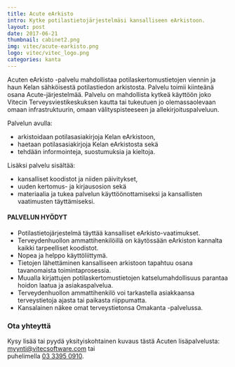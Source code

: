 ```yaml
---
title: Acute eArkisto
intro: Kytke potilastietojärjestelmäsi kansalliseen eArkistoon.
layout: post
date: 2017-06-21
thumbnail: cabinet2.png
img: vitec/acute-earkisto.png
logo: vitec/vitec_logo.png
categories: kanta
---
```


Acuten eArkisto -palvelu mahdollistaa potilaskertomustietojen viennin ja haun Kelan sähköisestä potilastiedon 
arkistosta. Palvelu toimii kiinteänä osana Acute-järjestelmää. Palvelu on mahdollista kytkeä käyttöön joko 
Vitecin Terveysviestikeskuksen kautta tai tukeutuen jo olemassaolevaan omaan infrastruktuurin, 
omaan välityspisteeseen ja allekirjoituspalveluun. 

Palvelun avulla: 

- arkistoidaan potilasasiakirjoja Kelan eArkistoon,
- haetaan potilasasiakirjoja Kelan eArkistosta sekä
- tehdään informointeja, suostumuksia ja kieltoja.

Lisäksi palvelu sisältää:
- kansalliset koodistot ja niiden päivitykset,
- uuden kertomus- ja kirjausosion sekä
- materiaalia ja tukea palvelun käyttöönottamiseksi ja kansallisten vaatimusten täyttämiseksi.

#### PALVELUN HYÖDYT

- Potilastietojärjestelmä täyttää kansalliset eArkisto-vaatimukset.
- Terveydenhuollon ammattihenkilöillä on käytössään eArkiston kannalta kaikki tarpeelliset koodistot.
- Nopea ja helppo käyttöliittymä.
- Tietojen lähettäminen kansalliseen arkistoon tapahtuu osana tavanomaista toimintaprosessia.
- Muualla kirjattujen potilaskertomustietojen katselumahdollisuus parantaa hoidon laatua ja asiakaspalvelua.
- Terveydenhuollon ammattihenkilö voi tarkastella asiakkaansa terveystietoja ajasta tai paikasta riippumatta.
- Kansalainen näkee omat terveystietonsa Omakanta -palvelussa.

### Ota yhteyttä

Kysy lisää tai pyydä yksityiskohtainen kuvaus tästä Acuten lisäpalvelusta: 
[myynti@vitecsoftware.com](mailto://myynti@vitecsoftware.com) tai  
puhelimella [03 3395 0910](tel://+358333950910).
